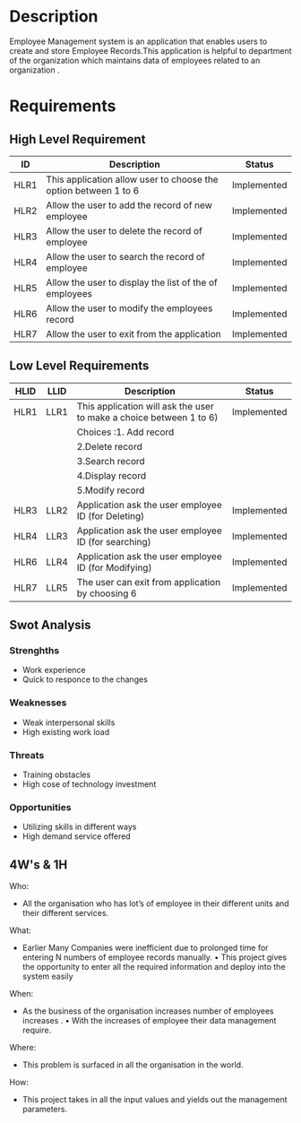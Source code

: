 # Description
Employee Management system is an application that enables users to create and store Employee Records.This application is helpful to department of the organization which maintains data of employees related to an organization .

# Requirements

## High Level Requirement
| ID | Description | Status |
|----|-------------|--------|
|HLR1 | This application allow user to choose the option between 1 to 6 | Implemented|
|HLR2 | Allow the user to add the record of new employee | Implemented|
|HLR3 | Allow the user to delete the record of employee | Implemented|
|HLR4 | Allow the user to search the record of employee | Implemented|
|HLR5 |  Allow the user to display the list of the of employees | Implemented|
|HLR6 | Allow the user to modify the employees record | Implemented|
|HLR7 | Allow the user to exit from the application | Implemented|

## Low Level Requirements
| HLID |LLID | Description | Status |
|----  |-----|--------|--------|
|HLR1 |LLR1 |This application will ask the user to make a choice between 1 to 6)|Implemented|
|     |     |Choices :1. Add record |    |
|     |     |         2.Delete record |    |
|     |     |         3.Search record |    |
|     |     |         4.Display record |    |
|     |     |         5.Modify record |    |
|HLR3 |LLR2|Application ask the user employee ID (for Deleting)|Implemented|
|HLR4|LLR3|Application ask the user employee ID (for searching)|Implemented|
|HLR6|LLR4|Application ask the user employee ID (for Modifying)|Implemented|
|HLR7|LLR5|The user can exit from application by choosing 6|Implemented|
   
## Swot Analysis
### Strenghths
* Work experience
* Quick to responce to the changes

### Weaknesses
*  Weak interpersonal skills
*  High existing work load

### Threats
*  Training obstacles
*  High cose of technology investment

### Opportunities
*  Utilizing skills in different ways
*  High demand service offered

## 4W's & 1H
Who:

* All the organisation who has lot’s of employee in their different units and their different services.

What:

* Earlier Many Companies were inefficient due to prolonged time for entering N numbers of employee records manually. • This project gives the opportunity to enter all the required information and deploy into the system easily

When:

* As the business of the organisation increases number of employees increases . • With the increases of employee their data management require.

Where:

* This problem is surfaced in all the organisation in the world.

How:

* This project takes in all the input values and yields out the management parameters.
